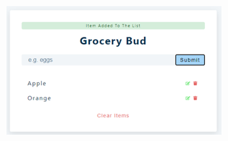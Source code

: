 ![image-20201221191126452](https://raw.githubusercontent.com/macshion/PicBed/main/images/image-20201221191126452.png)
